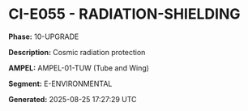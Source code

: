 # CI-E055 - RADIATION-SHIELDING

**Phase:** 10-UPGRADE

**Description:** Cosmic radiation protection

**AMPEL:** AMPEL-01-TUW (Tube and Wing)

**Segment:** E-ENVIRONMENTAL

**Generated:** 2025-08-25 17:27:29 UTC
